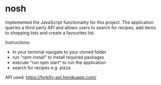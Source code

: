 # nosh

Implemented the JavaScript functionality for this project. The application queries a third party API and allows users to search for recipes, add items to shopping lists and create a favourites list.

Instructions:
- In your terminal navigate to your cloned folder
- run "npm install" to install required packages
- execute "run npm start" to run the application
- search for recipes e.g. pizza


API used:
https://forkify-api.herokuapp.com/
